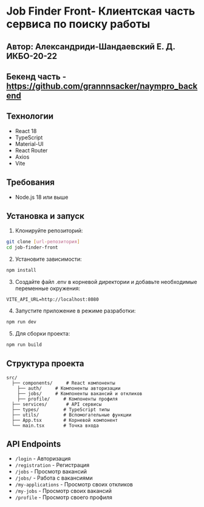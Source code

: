 # Job Finder Front- Клиентская часть сервиса по поиску работы
## Автор: Александриди-Шандаевский Е. Д. ИКБО-20-22
## Бекенд часть - https://github.com/grannnsacker/naympro_backend
## Технологии
- React 18
- TypeScript
- Material-UI
- React Router
- Axios
- Vite

## Требования
- Node.js 18 или выше

## Установка и запуск

1. Клонируйте репозиторий:
```bash
git clone [url-репозитория]
cd job-finder-front
```

2. Установите зависимости:
```bash
npm install
```

3. Создайте файл .env в корневой директории и добавьте необходимые переменные окружения:
```env
VITE_API_URL=http://localhost:8080
```

4. Запустите приложение в режиме разработки:
```bash
npm run dev
```

5. Для сборки проекта:
```bash
npm run build
```

## Структура проекта
```
src/
  ├── components/     # React компоненты
    ├── auth/     # Компоненты авторизации
    ├── jobs/     # Компоненты вакансий и откликов
    ├── profile/     # Компоненты профиля
  ├── services/       # API сервисы
  ├── types/         # TypeScript типы
  ├── utils/         # Вспомогательные функции
  ├── App.tsx        # Корневой компонент
  └── main.tsx       # Точка входа
```

## API Endpoints
- `/login` - Авторизация
- `/registration` - Регистрация
- `/jobs` - Просмотр вакансий
- `/jobs/` - Работа с вакансиями
- `/my-applications` - Просмотр своих откликов
- `/my-jobs` - Просмотр своих вакансий
- `/profile` - Просмотр своего профиля
